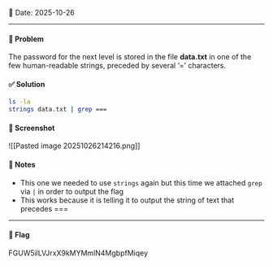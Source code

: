 📅 Date: 2025-10-26

---

#### 🧩 Problem
The password for the next level is stored in the file **data.txt** in one of the few human-readable strings, preceded by several ‘=’ characters.
#### ✅ Solution
```bash
ls -la
strings data.txt | grep ===
```

#### 📸 Screenshot
![[Pasted image 20251026214216.png]]

#### 📝 Notes
- This one we needed to use `strings` again but this time we attached `grep` via `|` in order to output the flag
- This works because it is telling it to output the string of text that precedes === 

---
#### 🔐 Flag
FGUW5ilLVJrxX9kMYMmlN4MgbpfMiqey
